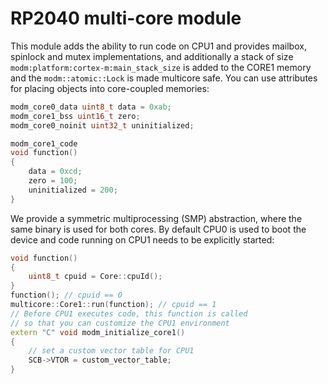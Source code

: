 # RP2040 multi-core module

This module adds the ability to run code on CPU1 and provides mailbox, spinlock
and mutex implementations, and additionally a stack of size
`modm:platform:cortex-m:main_stack_size` is added to the CORE1 memory and the
`modm::atomic::Lock` is made multicore safe.
You can use attributes for placing objects into core-coupled memories:

```cpp
modm_core0_data uint8_t data = 0xab;
modm_core1_bss uint16_t zero;
modm_core0_noinit uint32_t uninitialized;

modm_core1_code
void function()
{
    data = 0xcd;
    zero = 100;
    uninitialized = 200;
}
```

We provide a symmetric multiprocessing (SMP) abstraction, where the same binary
is used for both cores. By default CPU0 is used to boot the device and code
running on CPU1 needs to be explicitly started:

```cpp
void function()
{
    uint8_t cpuid = Core::cpuId();
}
function(); // cpuid == 0
multicore::Core1::run(function); // cpuid == 1
// Before CPU1 executes code, this function is called
// so that you can customize the CPU1 environment
extern "C" void modm_initialize_core1()
{
    // set a custom vector table for CPU1
    SCB->VTOR = custom_vector_table;
}
```
